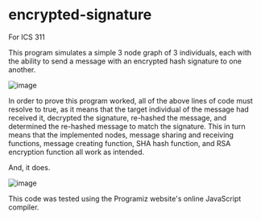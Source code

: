 # encrypted-signature

For ICS 311

This program simulates a simple 3 node graph of 3 individuals, each with the ability to send a message with an encrypted hash signature to one another.

![image](https://github.com/user-attachments/assets/ba9b4c76-2eed-42f7-ae68-45d28512da4f)

In order to prove this program worked, all of the above lines of code must resolve to true, as it means that the target individual of the message had received it, decrypted the signature, re-hashed the message, and determined the re-hashed message to match the signature. This in turn means that the implemented nodes, message sharing and receiving functions, message creating function, SHA hash function, and RSA encryption function all work as intended.


And, it does.

![image](https://github.com/user-attachments/assets/75006f42-6fc7-46a9-b5a8-434be9ca40ea)

This code was tested using the Programiz website's online JavaScript  compiler.
